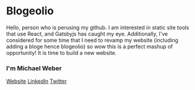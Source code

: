 # Blogeolio

Hello, person who is perusing my github. I am interested in static site tools that use React, and Gatsbyjs has caught my eye. Additionally, I've considered for some time that I need to revamp my website (including adding a bloge hence blogeolio) so wow this is a perfect mashup of opportunity! It is time to build a new website.

### I'm Michael Weber

[Website](http://mnweber.me)
[LinkedIn](http://linkedin.com/in/michaelnweber)
[Twitter](http://twitter.com/webssdev)
